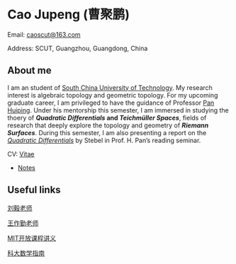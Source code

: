 # Cao Jupeng (曹聚鹏)

Email: caoscut@163.com

Address: SCUT, Guangzhou, Guangdong, China

## About me

I am an student of [South China University of Technology](https://www.scut.edu.cn/new/). My research interest is algebraic topology and geometric topology. For my upcoming graduate career, I am privileged to have the guidance of Professor [Pan Huiping](https://www2.scut.edu.cn/math/2018/0316/c14638a482211/page.htm). Under his mentorship this semester, I am immersed in studying the thoery of ***Quadratic Differentials* and *Teichmüller Spaces***, fields of research that deeply explore the topology and geometry of ***Riemann Surfaces***. During this semester, I am also presenting a report on the [*Quadratic Differentials*](https://link.springer.com/book/10.1007/978-3-662-02414-0) by Stebel in Prof. H. Pan’s reading seminar.

CV: [Vitae](CV-cjp.pdf) 

* [Notes](Notes/index.md) 

## Useful links

[刘毅老师](http://scholar.pku.edu.cn/liuyi/fall_2023_course_00137914) 

[王作勤老师](http://staff.ustc.edu.cn/~wangzuoq/Courses/index.html) 

[MIT开放课程讲义](https://ocw.mit.edu/courses/18-905-algebraic-topology-i-fall-2016/pages/lecture-notes/) 

[科大数学指南](https://www.zhangjy9610.me/USTC/ustcmathplan3.pdf) 